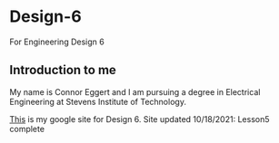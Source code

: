 # Design-6
For Engineering Design 6

## Introduction to me

My name is Connor Eggert and I am pursuing a degree in Electrical Engineering at Stevens Institute of Technology.

[This](https://sites.google.com/view/design6connoreggert/home) is my google site for Design 6.
Site updated 10/18/2021: Lesson5 complete

